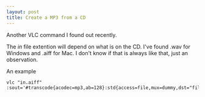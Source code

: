 ```yaml
---
layout: post
title: Create a MP3 from a CD
---
```


Another VLC command I found out recently.

The _in_ file extention will depend on what is on the CD. I've found .wav for Windows and .aiff for Mac. I don't know if that is always like that, just an observation.

An example
```
vlc "in.aiff" :sout='#transcode{acodec=mp3,ab=128}:std{access=file,mux=dummy,dst="file.mp3"}'
```
